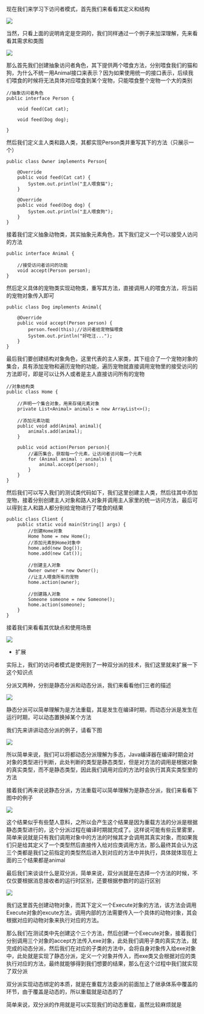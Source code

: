 现在我们来学习下访问者模式，首先我们来看看其定义和结构

![](D:/Rolin的学习笔记/youdaonote-pull/youdaonote/youdaonote-images/WEBRESOURCE114b42b5f5c47cc0b83ad2be02ecb8f0.png)

当然，只看上面的说明肯定是空洞的，我们同样通过一个例子来加深理解，先来看看其需求和类图

![](D:/Rolin的学习笔记/youdaonote-pull/youdaonote/youdaonote-images/WEBRESOURCE690bb1a25cca8888cbf589017c11928c.png)

那么首先我们创建抽象访问者角色，其下提供两个喂食方法，分别喂食我们的猫和狗，为什么不统一用Animal接口来表示？因为如果使用统一的接口表示，后续我们喂食的时候将无法具体对应喂食到某个宠物，只能喂食整个宠物一个大的类别

```
//抽象访问者角色
public interface Person {

    void feed(Cat cat);

    void feed(Dog dog);

}

```

然后我们定义主人类和路人类，其都实现Person类并重写其下的方法（只展示一个）

```
public class Owner implements Person{

    @Override
    public void feed(Cat cat) {
        System.out.println("主人喂食猫");
    }

    @Override
    public void feed(Dog dog) {
        System.out.println("主人喂食狗");
    }
}
```

接着我们定义抽象动物类，其实抽象元素角色，其下我们定义一个可以接受人访问的方法

```
public interface Animal {

    //接受访问者访问的功能
    void accept(Person person);
}

```

然后定义具体的宠物类实现动物类，重写其方法，直接调用人的喂食方法，将当前的宠物对象传入即可

```
public class Dog implements Animal{

    @Override
    public void accept(Person person) {
        person.feed(this);//访问者给宠物猫喂食
        System.out.println("好吃汪...");
    }
}
```

最后我们要创建结构对象角色，这里代表的主人家类，其下组合了一个宠物对象的集合，具有添加宠物和遍历宠物的功能，遍历宠物就直接调用宠物里的接受访问的方法即可，即是可以让外人或者是主人直接访问所有的宠物

```
//对象结构类
public class Home {

    //声明一个集合对象，用来存储元素对象
    private List<Animal> animals = new ArrayList<>();

    //添加元素功能
    public void add(Animal animal){
        animals.add(animal);
    }

    public void action(Person person){
        //遍历集合，获取每一个元素，让访问者访问每一个元素
        for (Animal animal : animals) {
            animal.accept(person);
        }
    }
}
```

然后我们可以写入我们的测试类代码如下，我们这里创建主人类，然后往其中添加宠物，接着分别创建主人对象和路人对象并调用主人家里的统一访问方法，最后可以得到主人和路人都分别给宠物进行了喂食的结果

```
public class Client {
    public static void main(String[] args) {
        //创建Home对象
        Home home = new Home();
        //添加元素到Home对象中
        home.add(new Dog());
        home.add(new Cat());

        //创建主人对象
        Owner owner = new Owner();
        //让主人喂食所有的宠物
        home.action(owner);

        //创建路人对象
        Someone someone = new Someone();
        home.action(someone);
    }
}
```

接着我们来看看其优缺点和使用场景

![](D:/Rolin的学习笔记/youdaonote-pull/youdaonote/youdaonote-images/WEBRESOURCEf90f8990fa5269ac8028da7659e8e18a.png)

- 扩展

实际上，我们的访问者模式是使用到了一种双分派的技术，我们这里就来扩展一下这个知识点

分派又两种，分别是静态分派和动态分派，我们来看看他们三者的描述

![](D:/Rolin的学习笔记/youdaonote-pull/youdaonote/youdaonote-images/WEBRESOURCEcbaffc2d291872e13565b6385f21dfee.png)

静态分派可以简单理解为是方法重载，其是发生在编译时期，而动态分派是发生在运行时期，可以动态置换掉某个方法

我们先来讲讲动态分派的例子，请看下图

![](D:/Rolin的学习笔记/youdaonote-pull/youdaonote/youdaonote-images/WEBRESOURCE35571b1758a56f074db6a0c1f6a7ed91.png)

所以简单来说，我们可以将都动态分派理解为多态，Java编译器在编译时期会对对象的类型进行判断，此处判断的类型是静态类型，但是对方法的调用是根据对象的真实类型，而不是静态类型，因此我们调用对应的方法时会执行其真实类型里的方法

接着我们再来说说静态分派，方法重载可以简单理解为是静态分派，我们来看看下图中的例子

![](D:/Rolin的学习笔记/youdaonote-pull/youdaonote/youdaonote-images/WEBRESOURCE36348a92fbdf15358fd086ea1bcb80f5.png)

这个结果似乎有些楚人意料，之所以会产生这个结果是因为重载方法的分派是根据静态类型进行的，这个分派过程在编译时期就完成了。这样说可能有些云里雾里，简单来说就是只有我们调用对象中的方法的时候其才会调用其真实对象，而如果我们只是给其定义了一个类型然后直接传入给对应类调用方法，那么最终其会认为这三个类都是我们之前指定的类型然后进入到对应的方法中并执行，具体就体现在上面的三个结果都是animal

最后我们来谈谈什么是双分派，简单来说，双分派就是在选择一个方法的时候，不仅仅要根据消息接收者的运行时区别，还要根据参数时的运行区别

![](D:/Rolin的学习笔记/youdaonote-pull/youdaonote/youdaonote-images/WEBRESOURCEcaf446adc190aea46faba694203646e0.png)

我们这里首先创建动物对象，而其下定义一个Execute对象的方法，该方法会调用Execute对象的excute方法，调用内部的方法需要传入一个具体的动物对象，其会根据对应的动物对象来执行对应的方法。

那么我们在测试类中先创建这个三个方法，然后创建一个Execute对象，接着我们分别调用三个对象的accept方法传入exe对象，此处我们调用子类的真实方法，就完成的动态分派，然后我们在对应的子类的方法中，会将自身对象传入给exe对象中，此处就是实现了静态分派，定义一个对象并传入，而exe类又会根据对应的类执行对应的方法，最终就能够得到我们想要的结果，那么在这个过程中我们就实现了双分派

双分派实现动态绑定的本质，就是在重载方法委派的前面加上了继承体系中覆盖的环节，由于覆盖是动态的，所以重载就是动态的了

简单来说，双分派的作用就是可以实现我们的动态重载，虽然比较麻烦就是